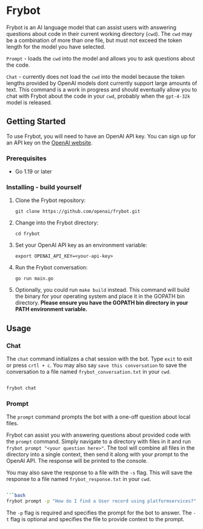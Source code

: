 # Frybot

Frybot is an AI language model that can assist users with answering questions about code in their current working directory (`cwd`). The `cwd` may be a combination of more than one file, but must not exceed the token length for the model you have selected. 

`Prompt` - loads the `cwd` into the model and allows you to ask questions about the code. 

`Chat` - currently does not load the `cwd` into the model because the token lengths provided by OpenAI models dont currently support large amounts of text. This command is a work in progress and should eventually allow you to chat with Frybot about the code in your `cwd`, probably when the `gpt-4-32k` model is released.

## Getting Started

To use Frybot, you will need to have an OpenAI API key. You can sign up for an API key on the [OpenAI website](https://beta.openai.com/signup/).

### Prerequisites

- Go 1.19 or later

### Installing - build yourself

1. Clone the Frybot repository:

   ```
   git clone https://github.com/openai/frybot.git
   ```

2. Change into the Frybot directory:

   ```
   cd frybot
   ```

3. Set your OpenAI API key as an environment variable:

   ```
   export OPENAI_API_KEY=<your-api-key>
   ```

4. Run the Frybot conversation:

   ```
   go run main.go
   ```

5. Optionally, you could run `make build` instead. This command will build the binary for your operating system and place it in the GOPATH bin directory. **Please ensure you have the GOPATH bin directory in your PATH environment variable.**

## Usage


### Chat

The `chat` command initializes a chat session with the bot. Type `exit` to exit or press `crtl + c`. You may also say `save this conversation` to save the conversation to a file named `frybot_conversation.txt` in your `cwd`.

```sh

frybot chat

```

### Prompt

The `prompt` command prompts the bot with a one-off question about local files.

Frybot can assist you with answering questions about provided code with the `prompt` command. Simply navigate to a directory with files in it and run `frybot prompt "<your question here>"`. The tool will combine all files in the directory into a single context, then send it along with your prompt to the OpenAI API. The response will be printed to the console.

You may also save the response to a file with the `-s` flag. This will save the response to a file named `frybot_response.txt` in your `cwd`.

```bash

```bash
frybot prompt -p "How do I find a User record using platformservices?" -t "path/to/file"
```

The `-p` flag is required and specifies the prompt for the bot to answer. The `-t` flag is optional and specifies the file to provide context to the prompt.
